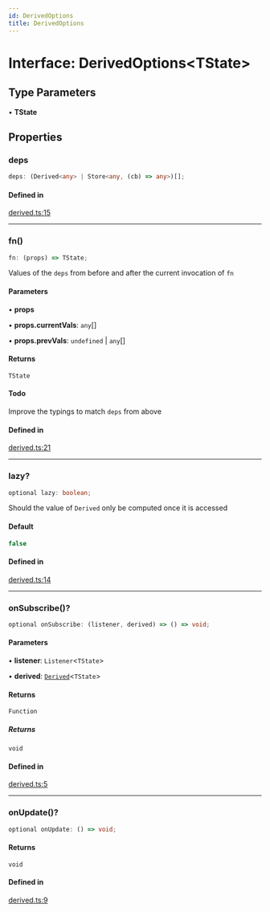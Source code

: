 ```yaml
---
id: DerivedOptions
title: DerivedOptions
---
```


# Interface: DerivedOptions\<TState\>

## Type Parameters

• **TState**

## Properties

### deps

```ts
deps: (Derived<any> | Store<any, (cb) => any>)[];
```

#### Defined in

[derived.ts:15](https://github.com/TanStack/store/blob/main/packages/store/src/derived.ts#L15)

***

### fn()

```ts
fn: (props) => TState;
```

Values of the `deps` from before and after the current invocation of `fn`

#### Parameters

• **props**

• **props.currentVals**: `any`[]

• **props.prevVals**: `undefined` \| `any`[]

#### Returns

`TState`

#### Todo

Improve the typings to match `deps` from above

#### Defined in

[derived.ts:21](https://github.com/TanStack/store/blob/main/packages/store/src/derived.ts#L21)

***

### lazy?

```ts
optional lazy: boolean;
```

Should the value of `Derived` only be computed once it is accessed

#### Default

```ts
false
```

#### Defined in

[derived.ts:14](https://github.com/TanStack/store/blob/main/packages/store/src/derived.ts#L14)

***

### onSubscribe()?

```ts
optional onSubscribe: (listener, derived) => () => void;
```

#### Parameters

• **listener**: `Listener`\<`TState`\>

• **derived**: [`Derived`](../classes/derived.md)\<`TState`\>

#### Returns

`Function`

##### Returns

`void`

#### Defined in

[derived.ts:5](https://github.com/TanStack/store/blob/main/packages/store/src/derived.ts#L5)

***

### onUpdate()?

```ts
optional onUpdate: () => void;
```

#### Returns

`void`

#### Defined in

[derived.ts:9](https://github.com/TanStack/store/blob/main/packages/store/src/derived.ts#L9)
